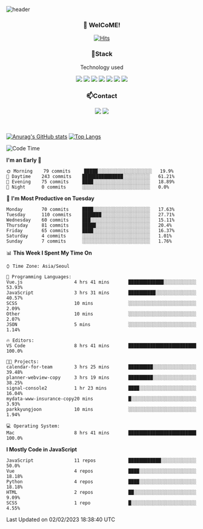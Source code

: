 ![header](https://capsule-render.vercel.app/api?type=waving&color=gradient&height=200&text=Kyungjoon&fontAlign=70&fontAlignY=40&animation=twinkling)

<h3 align="center">👋 WelCoME!</h3>

<div align=center>
  
[![Hits](https://hits.seeyoufarm.com/api/count/incr/badge.svg?url=https%3A%2F%2Fgithub.com%2Fuvula6921&count_bg=%2322BAC9&title_bg=%23827F7F&icon=iconify.svg&icon_color=%2325A27F&title=visits&edge_flat=false)](https://hits.seeyoufarm.com)
  
</div>
<h3 align="center">📌Stack</h3>
<p align="center">Technology used</p>
<div align="center"><img src="https://img.shields.io/badge/HTML5-E34F26?style=flat-square&logo=HTML5&logoColor=white"></img> <img src="https://img.shields.io/badge/CSS3-0A84FF?style=flat-square&logo=CSS3&logoColor=white"></img> <img src="https://img.shields.io/badge/JavaScript-FFCD11?style=flat-square&logo=JavaScript&logoColor=white"></img> <img src="https://img.shields.io/badge/React-00BCF6?style=flat-square&logo=React&logoColor=white"></img> <img src="https://img.shields.io/badge/jQuery-3655FF?style=flat-square&logo=jQuery&logoColor=white"></img> <img src="https://img.shields.io/badge/Ruby-E0115F?style=flat-square&logo=Ruby&logoColor=white"></img> <img src="https://img.shields.io/badge/Python-4B8BBE?style=flat-square&logo=Python&logoColor=white"></img></div>

<h3 align="center">📫Contact</h3>
<div align="center"><a href="https://velog.io/@uvula6921/"><img src="https://img.shields.io/badge/Blog-20c997?style=flat-square&logo=V&logoColor=white"/></a> <a href="pkj6921@gmail.com"><img src="https://img.shields.io/badge/Gmail-EA4335?style=flat-square&logo=Gmail&logoColor=white"/></a></div>
<br>
<br>

[![Anurag's GitHub stats](https://github-readme-stats.vercel.app/api?username=uvula6921&hide=stars,issues&show_icons=true&count_private=true&theme=tokyonight)](https://github.com/anuraghazra/github-readme-stats)
[![Top Langs](https://github-readme-stats.vercel.app/api/top-langs/?username=uvula6921&hide=css,jupyter%20notebook,html&exclude_repo=uvula6921,uvula6921.github.io&layout=compact&langs_count=8)](https://github.com/anuraghazra/github-readme-stats)

<!--START_SECTION:waka-->
![Code Time](http://img.shields.io/badge/Code%20Time-1%2C380%20hrs%2033%20mins-blue)

**I'm an Early 🐤** 

```text
🌞 Morning    79 commits     █████░░░░░░░░░░░░░░░░░░░░   19.9% 
🌆 Daytime    243 commits    ███████████████░░░░░░░░░░   61.21% 
🌃 Evening    75 commits     ████░░░░░░░░░░░░░░░░░░░░░   18.89% 
🌙 Night      0 commits      ░░░░░░░░░░░░░░░░░░░░░░░░░   0.0%

```
📅 **I'm Most Productive on Tuesday** 

```text
Monday       70 commits     ████░░░░░░░░░░░░░░░░░░░░░   17.63% 
Tuesday      110 commits    ███████░░░░░░░░░░░░░░░░░░   27.71% 
Wednesday    60 commits     ███░░░░░░░░░░░░░░░░░░░░░░   15.11% 
Thursday     81 commits     █████░░░░░░░░░░░░░░░░░░░░   20.4% 
Friday       65 commits     ████░░░░░░░░░░░░░░░░░░░░░   16.37% 
Saturday     4 commits      ░░░░░░░░░░░░░░░░░░░░░░░░░   1.01% 
Sunday       7 commits      ░░░░░░░░░░░░░░░░░░░░░░░░░   1.76%

```


📊 **This Week I Spent My Time On** 

```text
⌚︎ Time Zone: Asia/Seoul

💬 Programming Languages: 
Vue.js                   4 hrs 41 mins       █████████████░░░░░░░░░░░░   53.93% 
JavaScript               3 hrs 31 mins       ██████████░░░░░░░░░░░░░░░   40.57% 
SCSS                     10 mins             ░░░░░░░░░░░░░░░░░░░░░░░░░   2.09% 
Other                    10 mins             ░░░░░░░░░░░░░░░░░░░░░░░░░   2.07% 
JSON                     5 mins              ░░░░░░░░░░░░░░░░░░░░░░░░░   1.14%

🔥 Editors: 
VS Code                  8 hrs 41 mins       █████████████████████████   100.0%

🐱‍💻 Projects: 
calendar-for-team        3 hrs 25 mins       █████████░░░░░░░░░░░░░░░░   39.48% 
planner-webview-copy     3 hrs 19 mins       █████████░░░░░░░░░░░░░░░░   38.25% 
signal-console2          1 hr 23 mins        ████░░░░░░░░░░░░░░░░░░░░░   16.04% 
mydata-www-insurance-copy20 mins             █░░░░░░░░░░░░░░░░░░░░░░░░   3.93% 
parkkyungjoon            10 mins             ░░░░░░░░░░░░░░░░░░░░░░░░░   1.94%

💻 Operating System: 
Mac                      8 hrs 41 mins       █████████████████████████   100.0%

```

**I Mostly Code in JavaScript** 

```text
JavaScript               11 repos            ████████████░░░░░░░░░░░░░   50.0% 
Vue                      4 repos             ████░░░░░░░░░░░░░░░░░░░░░   18.18% 
Python                   4 repos             ████░░░░░░░░░░░░░░░░░░░░░   18.18% 
HTML                     2 repos             ██░░░░░░░░░░░░░░░░░░░░░░░   9.09% 
SCSS                     1 repo              █░░░░░░░░░░░░░░░░░░░░░░░░   4.55%

```



 Last Updated on 02/02/2023 18:38:40 UTC
<!--END_SECTION:waka-->
